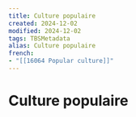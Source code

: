 ```yaml
---
title: Culture populaire
created: 2024-12-02
modified: 2024-12-02
tags: TBSMetadata
alias: Culture populaire
french:
- "[[16064 Popular culture]]"
---
```

# Culture populaire
